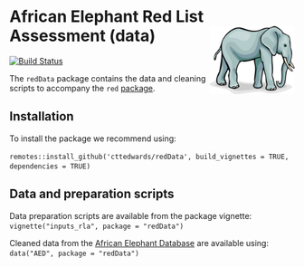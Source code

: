 African Elephant Red List Assessment (data)  <img src='african-elephant.jpg' align="right" height="120" />
===========================================
[![Build Status](https://app.travis-ci.com/cttedwards/redData.svg?token=oxZdiRsNesp8jgJE5pF3&branch=master)](https://app.travis-ci.com/cttedwards/redData)

The `redData` package contains the data and cleaning scripts to accompany the `red` [package](https://github.com/cttedwards/red).

## Installation
To install the package we recommend using:

`remotes::install_github('cttedwards/redData', build_vignettes = TRUE, dependencies = TRUE)`

## Data and preparation scripts
Data preparation scripts are available from the package vignette:
`vignette("inputs_rla", package = "redData")`

Cleaned data from the [African Elephant Database](http://africanelephantdatabase.org/) are available using:
`data("AED", package = "redData")`

